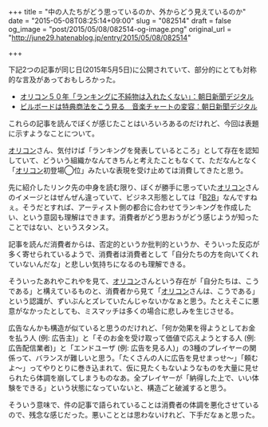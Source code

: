 +++
title = "中の人たちがどう思っているのか、外からどう見えているのか"
date = "2015-05-08T08:25:14+09:00"
slug = "082514"
draft = false
og_image = "post/2015/05/08/082514-og-image.png"
original_url = "http://june29.hatenablog.jp/entry/2015/05/08/082514"

+++

<p>下記2つの記事が同じ日(2015年5月5日)に公開されていて、部分的にとても対称的な言及があっておもしろかった。</p>

<ul>
<li><a href="http://www.asahi.com/articles/ASH4Z46N9H4ZUCVL00T.html" title="　ダウンロードやストリーミングといった音楽配信サービスが登場し、国内外の音楽産業はＣＤ一辺倒ではなくなった。そんな中にあって、日本を代表する音楽チャートのオリコンは、依然ＣＤの売上高を重視する。なぜな...">オリコン５０年「ランキングに不純物は入れたくない」：朝日新聞デジタル</a></li>
<li><a href="http://www.asahi.com/articles/ASH4W3RBSH4WUCVL00F.html" title="　デジタル配信に定額制のストリーミングサービス……。激変する音楽環境にあわせ、流行を追いかける音楽チャートの側も変容を迫られている。米ビルボードは、ＣＤ販売だけでなく、ラジオや動画サイトの再生回数など...">ビルボードは特典商法をこう見る　音楽チャートの変容：朝日新聞デジタル</a></li>
</ul>
<p>これらの記事を読んでぼくが感じたことはいろいろあるのだけれど、今回は表題に示すようなことについて。</p>
<p><a class="keyword" href="http://d.hatena.ne.jp/keyword/%A5%AA%A5%EA%A5%B3%A5%F3">オリコン</a>さん、気付けば「ランキングを発表しているところ」として存在を認知していて、どういう組織かなんてきちんと考えたこともなくて、ただなんとなく「<a class="keyword" href="http://d.hatena.ne.jp/keyword/%A5%AA%A5%EA%A5%B3%A5%F3">オリコン</a>初登場◯位」みたいな表現を受け止めては消費してきたと思う。</p>
<p>先に紹介したリンク先の中身を読む限り、ぼくが勝手に思っていた<a class="keyword" href="http://d.hatena.ne.jp/keyword/%A5%AA%A5%EA%A5%B3%A5%F3">オリコン</a>さんのイメージとはぜんぜん違っていて、ビジネス形態としては「<a class="keyword" href="http://d.hatena.ne.jp/keyword/B2B">B2B</a>」なんですねぇ。そうだとすれば、アーティスト側の都合に合わせてランキングを作成したい、という意図も理解はできます。消費者がどう思おうがどう感じようが知ったことではない、というスタンス。</p>
<p>記事を読んだ消費者からは、否定的というか批判的というか、そういった反応が多く寄せられているようで、消費者は消費者として「自分たちの方を向いてくれていないんだな」と悲しい気持ちになるのも理解できる。</p>
<p>そういったあれやこれやを見て、<a class="keyword" href="http://d.hatena.ne.jp/keyword/%A5%AA%A5%EA%A5%B3%A5%F3">オリコン</a>さんという存在が「自分たちは、こうである」と構えているものと、消費者から見て「<a class="keyword" href="http://d.hatena.ne.jp/keyword/%A5%AA%A5%EA%A5%B3%A5%F3">オリコン</a>さんは、こうである」という認識が、ずいぶんとズレていたんじゃないかなぁと思う。たとえそこに悪意がなかったとしても、ミスマッチは多くの場合に悲しみを生じさせる。</p>
<p>広告なんかも構造が似ていると思うのだけれど、「何か効果を得ようとしてお金を払う人 (例: 広告主)」と「そのお金を受け取って価値で応えようとする人 (例: 広告配信業者)」と「エンドユーザ (例: 広告を見る人)」の3種のプレイヤーの関係って、バランスが難しいと思う。「たくさんの人に広告を見せまっせ〜」「頼むよ〜」ってやりとりに巻き込まれて、仮に見たくもないようなものを大量に見せられたら体調を崩してしまうものなあ。全プレイヤーが「納得した上で、いい体験をできる」という状態になっていないと、構造ごと破滅すると思う。</p>
<p>そういう意味で、件の記事で語られていることは消費者の体調を悪化させているので、残念な感じだった。悪いこととは思わないけれど、下手だなぁと思った。</p>